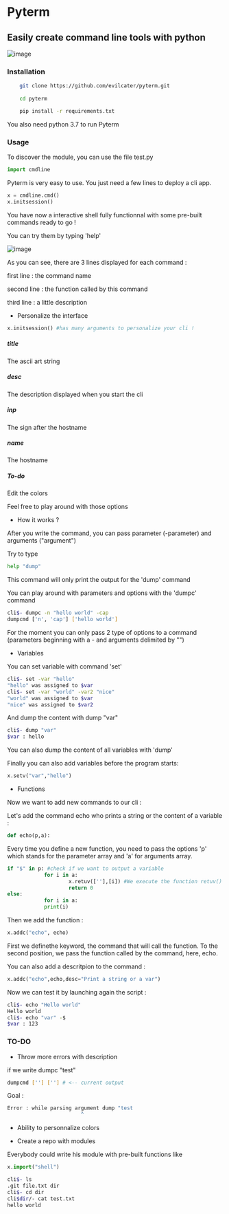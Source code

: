 # Pyterm

## Easily create command line tools with python 

![image](https://user-images.githubusercontent.com/40965674/129588360-42005246-9cc9-49c1-afc3-01f376bf5ab3.png)

### Installation

```bash
    git clone https://github.com/evilcater/pyterm.git
    
    cd pyterm

    pip install -r requirements.txt
```
You also need python 3.7 to run Pyterm

### Usage

To discover the module, you can use the file test.py

```python
import cmdline
```
Pyterm is very easy to use. You just need a few lines to deploy a cli app.

```python
x = cmdline.cmd()
x.initsession()
```
You have now a interactive shell fully functionnal with some pre-built commands ready to go !

You can try them by typing 'help'

![image](https://user-images.githubusercontent.com/40965674/129593236-098540b8-53f2-4dc9-88f5-6e020cbaff06.png)

As you can see, there are 3 lines displayed for each command :

first line : the command name

second line : the function called by this command

third line : a little description

- Personalize the interface

```python
x.initsession() #has many arguments to personalize your cli !
```
##### title

The ascii art string 

##### desc

The description displayed when you start the cli 

##### inp

The sign after the hostname

##### name

The hostname

##### To-do

Edit the colors

Feel free to play around with those options

- How it works ?

After you write the command, you can pass parameter (-parameter) and arguments ("argument") 

Try to type 
       
```bash 
help "dump"
```
This command will only print the output for the 'dump' command

You can play around with parameters and options with the 'dumpc' command

```bash
cli$- dumpc -n "hello world" -cap
dumpcmd ['n', 'cap'] ['hello world']
```
For the moment you can only pass 2 type of options to a command (parameters beginning with a - and arguments delimited by "")

- Variables

You can set variable with command 'set'

```bash
cli$- set -var "hello"
"hello" was assigned to $var
cli$- set -var "world" -var2 "nice"
"world" was assigned to $var
"nice" was assigned to $var2
```
And dump the content with dump "var"
        
```bash
cli$- dump "var"
$var : hello
```
You can also dump the content of all variables with 'dump'

Finally you can also add variables before the program starts:

```python
x.setv("var","hello")
```
- Functions

Now we want to add new commands to our cli :

Let's add the command echo who prints a string or the content of a variable :

```python
def echo(p,a):
```
Every time you define a new function, you need to pass the options 'p' which stands for the parameter array and 'a' for arguments array.

```python
if "$" in p: #check if we want to output a variable
            for i in a:
	                x.retuv([''],[i]) #We execute the function retuv() used by the command dump
	                return 0
else:
            for i in a:
			print(i)
```
Then we add the function :

```python
x.addc("echo", echo)
```
First we definethe keyword, the command that will call the function.
To the second position, we pass the function called by the command, here, echo.

You can also add a descritpion to the command :

```python
x.addc("echo",echo,desc="Print a string or a var")
```
Now we can test it by launching again the script :

```bash
cli$- echo "Hello world"
Hello world
cli$- echo "var" -$
$var : 123
```
### TO-DO

- Throw more errors with description

if we write dumpc "test" 

```bash	
dumpcmd [''] [''] # <-- current output
```
Goal :

```bash
Error : while parsing argument dump "test
			            ^
```
- Ability to personnalize colors

- Create a repo with modules

Everybody could write his module with pre-built functions like

```python
x.import("shell")
```
```bash
cli$- ls
.git file.txt dir
cli$- cd dir
cli$dir/- cat test.txt 
hello world
```
